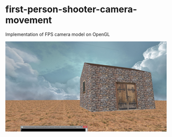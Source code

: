 # first-person-shooter-camera-movement
Implementation of FPS camera model on OpenGL

![alt tag](https://raw.githubusercontent.com/zunayedhassan/first-person-shooter-camera-movement/master/preview.jpg)
